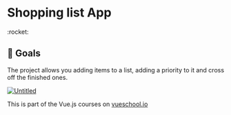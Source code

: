 <h1> Shopping list App </h1>
:rocket:
<br>

## :dart:	Goals

The project allows you adding items to a list, adding a priority to it and cross off the finished ones.

<a href="https://ibb.co/rcJTK7z"><img src="https://i.ibb.co/WP1qNxM/Untitled.png" alt="Untitled" border="0"></a>

This is part of the Vue.js courses on <a href="www.vueschool.io">vueschool.io</a>


